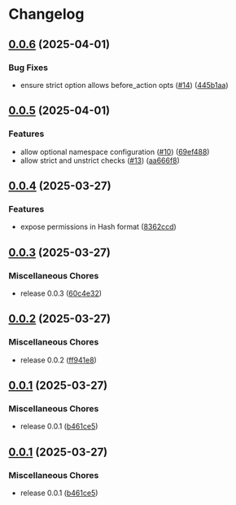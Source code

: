 # Changelog

## [0.0.6](https://github.com/krystal/checken/compare/v0.0.5...v0.0.6) (2025-04-01)


### Bug Fixes

* ensure strict option allows before_action opts ([#14](https://github.com/krystal/checken/issues/14)) ([445b1aa](https://github.com/krystal/checken/commit/445b1aa731384fae5b62d0d7b2c3f50d21a38d6c))

## [0.0.5](https://github.com/krystal/checken/compare/v0.0.4...v0.0.5) (2025-04-01)


### Features

* allow optional namespace configuration ([#10](https://github.com/krystal/checken/issues/10)) ([69ef488](https://github.com/krystal/checken/commit/69ef4887080779271a1262ffe6aa4132efefc892))
* allow strict and unstrict checks ([#13](https://github.com/krystal/checken/issues/13)) ([aa666f8](https://github.com/krystal/checken/commit/aa666f85c24891cda95b9b3535e9baf5285c0fc8))

## [0.0.4](https://github.com/krystal/checken/compare/v0.0.3...v0.0.4) (2025-03-27)


### Features

* expose permissions in Hash format ([8362ccd](https://github.com/krystal/checken/commit/8362ccddf0cc48ccf444d5d0243de31705af7d2e))

## [0.0.3](https://github.com/krystal/checken/compare/v0.0.2...v0.0.3) (2025-03-27)


### Miscellaneous Chores

* release 0.0.3 ([60c4e32](https://github.com/krystal/checken/commit/60c4e3235e73568755ec46621a5e782490287656))

## [0.0.2](https://github.com/krystal/checken/compare/v0.0.1...v0.0.2) (2025-03-27)


### Miscellaneous Chores

* release 0.0.2 ([ff941e8](https://github.com/krystal/checken/commit/ff941e806178186b3a36c0e674890b78e31d6fcb))

## [0.0.1](https://github.com/krystal/checken/compare/v0.0.1...v0.0.1) (2025-03-27)


### Miscellaneous Chores

* release 0.0.1 ([b461ce5](https://github.com/krystal/checken/commit/b461ce533845b56e607e4a62fc4177441d04ca61))

## [0.0.1](https://github.com/krystal/checken/compare/v0.0.1...v0.0.1) (2025-03-27)


### Miscellaneous Chores

* release 0.0.1 ([b461ce5](https://github.com/krystal/checken/commit/b461ce533845b56e607e4a62fc4177441d04ca61))
